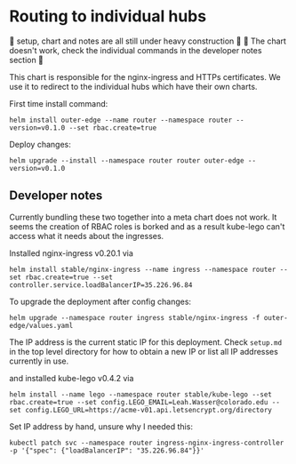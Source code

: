 # Routing to individual hubs

🚧 setup, chart and notes are all still under heavy construction 🚧
🚧 The chart doesn't work, check the individual commands in the developer notes section 🚧

This chart is responsible for the nginx-ingress and HTTPs certificates. We use
it to redirect to the individual hubs which have their own charts.

First time install command:
```
helm install outer-edge --name router --namespace router --version=v0.1.0 --set rbac.create=true
```

Deploy changes:
```
helm upgrade --install --namespace router router outer-edge --version=v0.1.0
```

## Developer notes

Currently bundling these two together into a meta chart does not work. It seems
the creation of RBAC roles is borked and as a result kube-lego can't access what
it needs about the ingresses.

Installed nginx-ingress v0.20.1 via
```
helm install stable/nginx-ingress --name ingress --namespace router --set rbac.create=true --set controller.service.loadBalancerIP=35.226.96.84
```
To upgrade the deployment after config changes:
```
helm upgrade --namespace router ingress stable/nginx-ingress -f outer-edge/values.yaml
```

The IP address is the current static IP for this deployment. Check `setup.md`
in the top level directory for how to obtain a new IP or list all IP addresses
currently in use.

and installed kube-lego v0.4.2 via
```
helm install --name lego --namespace router stable/kube-lego --set rbac.create=true --set config.LEGO_EMAIL=Leah.Wasser@colorado.edu --set config.LEGO_URL=https://acme-v01.api.letsencrypt.org/directory
```

Set IP address by hand, unsure why I needed this:
```
kubectl patch svc --namespace router ingress-nginx-ingress-controller -p '{"spec": {"loadBalancerIP": "35.226.96.84"}}'
```
